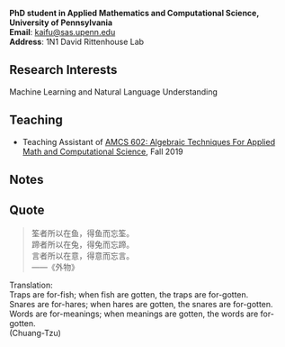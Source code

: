 **PhD student in Applied Mathematics and Computational Science, University of Pennsylvania**  
**Email**: [kaifu@sas.upenn.edu](kaifu@sas.upenn.edu)  
**Address**: 1N1 David Rittenhouse Lab  

## Research Interests

Machine Learning and Natural Language Understanding

## Teaching

- Teaching Assistant of [AMCS 602: Algebraic Techniques For Applied Math and Computational Science](https://www.math.upenn.edu/~zwang423/AMCS602_2019.html), Fall 2019

## Notes

## Quote

> 筌者所以在鱼，得鱼而忘筌。   
> 蹄者所以在兔，得兔而忘蹄。  
> 言者所以在意，得意而忘言。  
> ——《外物》  

Translation:  
Traps are for-fish; when fish are gotten, the traps are for-gotten.  
Snares are for-hares; when hares are gotten, the snares are for-gotten.  
Words are for-meanings; when meanings are gotten, the words are for-gotten.  
(Chuang-Tzu)  


